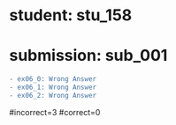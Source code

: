 # student: stu_158
# submission: sub_001

```diff
- ex06_0: Wrong Answer
- ex06_1: Wrong Answer
- ex06_2: Wrong Answer
```
#incorrect=3
#correct=0
